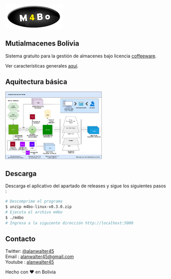 <img src="./assets/logotipo.png">

## Mutialmacenes Bolivia

Sistema gratuito para la gestión de almacenes bajo licencia
<a href="./LICENSE.md">coffeeware</a>.

Ver características generales <a href="https://alanwalter45.github.io/M4Bo" target="_blank">aquí</a>.

## Aquitectura básica

<img id="img-arch" width="60%" src="./assets/arquitectura.png"
            alt="imagen de la arquitectura utilizada en el sistema.">

## Descarga

Descarga el aplicativo del apartado de releases y sigue los siguientes pasos :

```bash
# Descomprime el programa
$ unzip m4bo-linux-v0.3.0.zip
# Ejecuta el archivo m4bo
$ ./m4bo
# Ingresa a la siguiente dirección http://localhost:5000
```

## Contacto
Twitter: <a href="https://twitter.com/alanwalter45" target="_blank">@alanwalter45</a>
<br>
Email : alanwalter45@gmail.com
<br>
Youtube : <a href="https://www.youtube.com/alanwalter45" target="_blank">alanwalter45</a>


Hecho con &#10084; en Bolivia